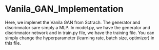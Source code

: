 # Vanila_GAN_Implementation
Here, we implenet the Vanila GAN from Sctrach. 
The generator and discrimnator sare simply a MLP.
In model.py, we have the generator and discrimnator network and in train.py file,  we have the training file. You can simply change the hyperparameter (learning rate,
batch size, optimizer) in this file.
